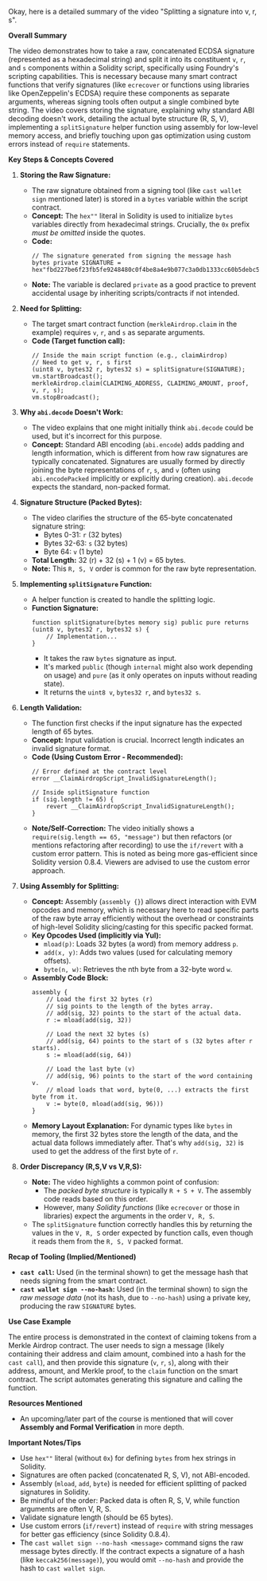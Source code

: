 Okay, here is a detailed summary of the video "Splitting a signature into v, r, s".

**Overall Summary**

The video demonstrates how to take a raw, concatenated ECDSA signature (represented as a hexadecimal string) and split it into its constituent `v`, `r`, and `s` components within a Solidity script, specifically using Foundry's scripting capabilities. This is necessary because many smart contract functions that verify signatures (like `ecrecover` or functions using libraries like OpenZeppelin's ECDSA) require these components as separate arguments, whereas signing tools often output a single combined byte string. The video covers storing the signature, explaining why standard ABI decoding doesn't work, detailing the actual byte structure (R, S, V), implementing a `splitSignature` helper function using assembly for low-level memory access, and briefly touching upon gas optimization using custom errors instead of `require` statements.

**Key Steps & Concepts Covered**

1.  **Storing the Raw Signature:**
    *   The raw signature obtained from a signing tool (like `cast wallet sign` mentioned later) is stored in a `bytes` variable within the script contract.
    *   **Concept:** The `hex""` literal in Solidity is used to initialize `bytes` variables directly from hexadecimal strings. Crucially, the `0x` prefix *must be omitted* inside the quotes.
    *   **Code:**
        ```solidity
        // The signature generated from signing the message hash
        bytes private SIGNATURE = hex"fbd227be6f23fb5fe9248480c0f4be8a4e9b077c3a0db1333cc60b5debc5116b2a2a06c24085d807c830ba";
        ```
    *   **Note:** The variable is declared `private` as a good practice to prevent accidental usage by inheriting scripts/contracts if not intended.

2.  **Need for Splitting:**
    *   The target smart contract function (`merkleAirdrop.claim` in the example) requires `v`, `r`, and `s` as separate arguments.
    *   **Code (Target function call):**
        ```solidity
        // Inside the main script function (e.g., claimAirdrop)
        // Need to get v, r, s first
        (uint8 v, bytes32 r, bytes32 s) = splitSignature(SIGNATURE);
        vm.startBroadcast();
        merkleAirdrop.claim(CLAIMING_ADDRESS, CLAIMING_AMOUNT, proof, v, r, s);
        vm.stopBroadcast();
        ```

3.  **Why `abi.decode` Doesn't Work:**
    *   The video explains that one might initially think `abi.decode` could be used, but it's incorrect for this purpose.
    *   **Concept:** Standard ABI encoding (`abi.encode`) adds padding and length information, which is different from how raw signatures are typically concatenated. Signatures are usually formed by directly joining the byte representations of `r`, `s`, and `v` (often using `abi.encodePacked` implicitly or explicitly during creation). `abi.decode` expects the standard, non-packed format.

4.  **Signature Structure (Packed Bytes):**
    *   The video clarifies the structure of the 65-byte concatenated signature string:
        *   Bytes 0-31: `r` (32 bytes)
        *   Bytes 32-63: `s` (32 bytes)
        *   Byte 64: `v` (1 byte)
    *   **Total Length:** 32 (r) + 32 (s) + 1 (v) = 65 bytes.
    *   **Note:** This `R, S, V` order is common for the raw byte representation.

5.  **Implementing `splitSignature` Function:**
    *   A helper function is created to handle the splitting logic.
    *   **Function Signature:**
        ```solidity
        function splitSignature(bytes memory sig) public pure returns (uint8 v, bytes32 r, bytes32 s) {
            // Implementation...
        }
        ```
        *   It takes the raw `bytes` signature as input.
        *   It's marked `public` (though `internal` might also work depending on usage) and `pure` (as it only operates on inputs without reading state).
        *   It returns the `uint8 v`, `bytes32 r`, and `bytes32 s`.

6.  **Length Validation:**
    *   The function first checks if the input signature has the expected length of 65 bytes.
    *   **Concept:** Input validation is crucial. Incorrect length indicates an invalid signature format.
    *   **Code (Using Custom Error - Recommended):**
        ```solidity
        // Error defined at the contract level
        error __ClaimAirdropScript_InvalidSignatureLength();

        // Inside splitSignature function
        if (sig.length != 65) {
            revert __ClaimAirdropScript_InvalidSignatureLength();
        }
        ```
    *   **Note/Self-Correction:** The video initially shows a `require(sig.length == 65, "message")` but then refactors (or mentions refactoring after recording) to use the `if/revert` with a custom error pattern. This is noted as being more gas-efficient since Solidity version 0.8.4. Viewers are advised to use the custom error approach.

7.  **Using Assembly for Splitting:**
    *   **Concept:** Assembly (`assembly {}`) allows direct interaction with EVM opcodes and memory, which is necessary here to read specific parts of the raw byte array efficiently without the overhead or constraints of high-level Solidity slicing/casting for this specific packed format.
    *   **Key Opcodes Used (implicitly via Yul):**
        *   `mload(p)`: Loads 32 bytes (a word) from memory address `p`.
        *   `add(x, y)`: Adds two values (used for calculating memory offsets).
        *   `byte(n, w)`: Retrieves the nth byte from a 32-byte word `w`.
    *   **Assembly Code Block:**
        ```solidity
        assembly {
            // Load the first 32 bytes (r)
            // sig points to the length of the bytes array.
            // add(sig, 32) points to the start of the actual data.
            r := mload(add(sig, 32))

            // Load the next 32 bytes (s)
            // add(sig, 64) points to the start of s (32 bytes after r starts).
            s := mload(add(sig, 64))

            // Load the last byte (v)
            // add(sig, 96) points to the start of the word containing v.
            // mload loads that word, byte(0, ...) extracts the first byte from it.
            v := byte(0, mload(add(sig, 96)))
        }
        ```
    *   **Memory Layout Explanation:** For dynamic types like `bytes` in memory, the first 32 bytes store the length of the data, and the actual data follows immediately after. That's why `add(sig, 32)` is used to get the address of the first byte of `r`.

8.  **Order Discrepancy (R,S,V vs V,R,S):**
    *   **Note:** The video highlights a common point of confusion:
        *   The *packed byte structure* is typically `R + S + V`. The assembly code reads based on this order.
        *   However, many *Solidity functions* (like `ecrecover` or those in libraries) expect the arguments in the order `V, R, S`.
    *   The `splitSignature` function correctly handles this by returning the values in the `V, R, S` order expected by function calls, even though it reads them from the `R, S, V` packed format.

**Recap of Tooling (Implied/Mentioned)**

*   **`cast call`:** Used (in the terminal shown) to get the message hash that needs signing from the smart contract.
*   **`cast wallet sign --no-hash`:** Used (in the terminal shown) to sign the *raw message data* (not its hash, due to `--no-hash`) using a private key, producing the raw `SIGNATURE` bytes.

**Use Case Example**

The entire process is demonstrated in the context of claiming tokens from a Merkle Airdrop contract. The user needs to sign a message (likely containing their address and claim amount, combined into a hash for the `cast call`), and then provide this signature (`v`, `r`, `s`), along with their address, amount, and Merkle proof, to the `claim` function on the smart contract. The script automates generating this signature and calling the function.

**Resources Mentioned**

*   An upcoming/later part of the course is mentioned that will cover **Assembly and Formal Verification** in more depth.

**Important Notes/Tips**

*   Use `hex""` literal (without `0x`) for defining `bytes` from hex strings in Solidity.
*   Signatures are often packed (concatenated R, S, V), not ABI-encoded.
*   Assembly (`mload`, `add`, `byte`) is needed for efficient splitting of packed signatures in Solidity.
*   Be mindful of the order: Packed data is often R, S, V, while function arguments are often V, R, S.
*   Validate signature length (should be 65 bytes).
*   Use custom errors (`if/revert`) instead of `require` with string messages for better gas efficiency (since Solidity 0.8.4).
*   The `cast wallet sign --no-hash <message>` command signs the raw message bytes directly. If the contract expects a signature of a hash (like `keccak256(message)`), you would omit `--no-hash` and provide the hash to `cast wallet sign`.
